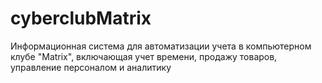# cyberclubMatrix
Информационная система для автоматизации учета в компьютерном клубе "Matrix", включающая учет времени, продажу товаров, управление персоналом и аналитику
